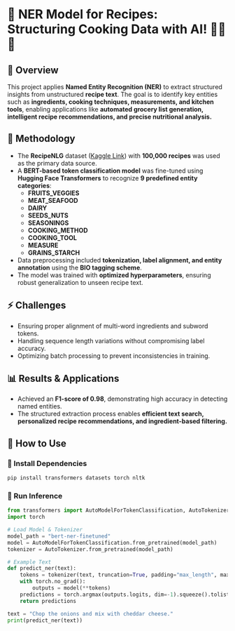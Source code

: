 # 🚀 NER Model for Recipes: Structuring Cooking Data with AI! 🍕🥑🔥

## 📖 Overview
This project applies **Named Entity Recognition (NER)** to extract structured insights from unstructured **recipe text**. The goal is to identify key entities such as **ingredients, cooking techniques, measurements, and kitchen tools**, enabling applications like **automated grocery list generation, intelligent recipe recommendations, and precise nutritional analysis.**

## 📌 Methodology
- The **RecipeNLG** dataset ([Kaggle Link](https://www.kaggle.com/datasets/)) with **100,000 recipes** was used as the primary data source.  
- A **BERT-based token classification model** was fine-tuned using **Hugging Face Transformers** to recognize **9 predefined entity categories**:  
  - **FRUITS_VEGGIES**  
  - **MEAT_SEAFOOD**  
  - **DAIRY**  
  - **SEEDS_NUTS**  
  - **SEASONINGS**  
  - **COOKING_METHOD**  
  - **COOKING_TOOL**  
  - **MEASURE**  
  - **GRAINS_STARCH**  
- Data preprocessing included **tokenization, label alignment, and entity annotation** using the **BIO tagging scheme**.  
- The model was trained with **optimized hyperparameters**, ensuring robust generalization to unseen recipe text.  

## ⚡ Challenges
- Ensuring proper alignment of multi-word ingredients and subword tokens.  
- Handling sequence length variations without compromising label accuracy.  
- Optimizing batch processing to prevent inconsistencies in training.  

## 📊 Results & Applications
- Achieved an **F1-score of 0.98**, demonstrating high accuracy in detecting named entities.  
- The structured extraction process enables **efficient text search, personalized recipe recommendations, and ingredient-based filtering.**  

## 🚀 How to Use
### 🔹 Install Dependencies
```bash
pip install transformers datasets torch nltk
```
### 🔹 Run Inference
```python
from transformers import AutoModelForTokenClassification, AutoTokenizer
import torch

# Load Model & Tokenizer
model_path = "bert-ner-finetuned"
model = AutoModelForTokenClassification.from_pretrained(model_path)
tokenizer = AutoTokenizer.from_pretrained(model_path)

# Example Text
def predict_ner(text):
    tokens = tokenizer(text, truncation=True, padding="max_length", max_length=512, return_tensors="pt")
    with torch.no_grad():
        outputs = model(**tokens)
    predictions = torch.argmax(outputs.logits, dim=-1).squeeze().tolist()
    return predictions

text = "Chop the onions and mix with cheddar cheese."
print(predict_ner(text))
```

